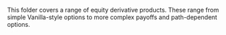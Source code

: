 This folder covers a range of equity derivative products. These range from simple Vanilla-style options to more complex payoffs and path-dependent options. 